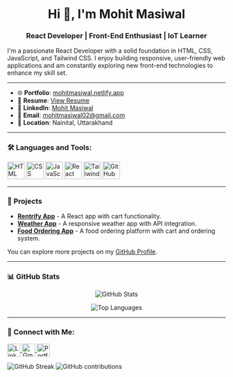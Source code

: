  <h1 align="center">Hi 👋, I'm Mohit Masiwal</h1>
<h3 align="center">React Developer | Front-End Enthusiast | IoT Learner</h3>

I'm a passionate React Developer with a solid foundation in HTML, CSS, JavaScript, and Tailwind CSS. I enjoy building responsive, user-friendly web applications and am constantly exploring new front-end technologies to enhance my skill set. 

---

- 🌐 **Portfolio**: [mohitmasiwal.netlify.app]( https://curious-frangollo-29cca9.netlify.app/)
- 📄 **Resume**: [View Resume](https://drive.google.com/file/d/1z1AIP1oFYcI5CWlt3avbOvOA1HeXV67k/view?usp=drivesdk)
- 💼 **LinkedIn**: [Mohit Masiwal](https://www.linkedin.com/in/mohit-masiwal-0b08b1324)
- 📧 **Email**: mohitmasiwal02@gmail.com
- 📍 **Location**: Nainital, Uttarakhand

---

### 🛠 Languages and Tools:
<p align="left">
  <img src="https://img.icons8.com/color/48/000000/html-5.png" alt="HTML" height="40"/>
  <img src="https://img.icons8.com/color/48/000000/css3.png" alt="CSS" height="40"/>
  <img src="https://img.icons8.com/color/48/000000/javascript.png" alt="JavaScript" height="40"/>
  <img src="https://img.icons8.com/color/48/000000/react-native.png" alt="React" height="40"/>
  <img src="https://img.icons8.com/color/48/000000/tailwindcss.png" alt="Tailwind CSS" height="40"/>
  <img src="https://img.icons8.com/color/48/000000/github.png" alt="GitHub" height="40"/>
</p>

---

### 📂 Projects
- **[Rentrify App](https://github.com/mohitmasiwal/rentalcloths.git)** - A React app with cart functionality.
- **[Weather App](https://github.com/mohitmasiwal/weatherapp.git)** - A responsive weather app with API integration.
- **[Food Ordering App](https://github.com/mohitmasiwal/recipes.git)** - A food ordering platform with cart and ordering system.

You can explore more projects on my [GitHub Profile](https://github.com/mohitmasiwal).

---

### 📊 GitHub Stats
<p align="center">
  <img src="https://github-readme-stats.vercel.app/api?username=mohitmasiwal&show_icons=true&theme=radical" alt="GitHub Stats"/>
</p>
<p align="center">
  <img src="https://github-readme-stats.vercel.app/api/top-langs/?username=mohitmasiwal&layout=compact&theme=radical" alt="Top Languages"/>
</p>

---

### 🤝 Connect with Me:
<p align="left">
  <a href="https://www.linkedin.com/in/mohit-masiwal-0b08b1324" target="_blank">
    <img align="center" src="https://img.icons8.com/fluent/48/000000/linkedin.png" alt="LinkedIn" height="30" width="30" />
  </a>
  <a href="mailto:mohitmasiwal02@gmail.com" target="_blank">
    <img align="center" src="https://img.icons8.com/fluent/48/000000/gmail.png" alt="Gmail" height="30" width="30" />
  </a>
  <a href=" https://curious-frangollo-29cca9.netlify.app/" target="_blank">
    <img align="center" src="https://img.icons8.com/fluent/48/000000/domain.png" alt="Portfolio" height="30" width="30" />
  </a>
</p>


![GitHub Streak](https://streak-stats.demolab.com?user=mohitmasiwal&theme=radical&hide_border=true)
![GitHub contributions](https://img.shields.io/badge/Contributions-🔥-brightgreen)

